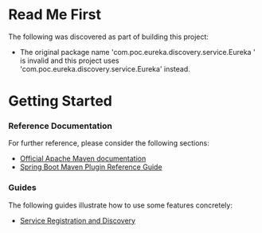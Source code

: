 # Read Me First
The following was discovered as part of building this project:

* The original package name 'com.poc.eureka.discovery.service.Eureka ' is invalid and this project uses 'com.poc.eureka.discovery.service.Eureka' instead.

# Getting Started

### Reference Documentation
For further reference, please consider the following sections:

* [Official Apache Maven documentation](https://maven.apache.org/guides/index.html)
* [Spring Boot Maven Plugin Reference Guide](https://docs.spring.io/spring-boot/docs/2.2.4.RELEASE/maven-plugin/)

### Guides
The following guides illustrate how to use some features concretely:

* [Service Registration and Discovery](https://spring.io/guides/gs/service-registration-and-discovery/)


